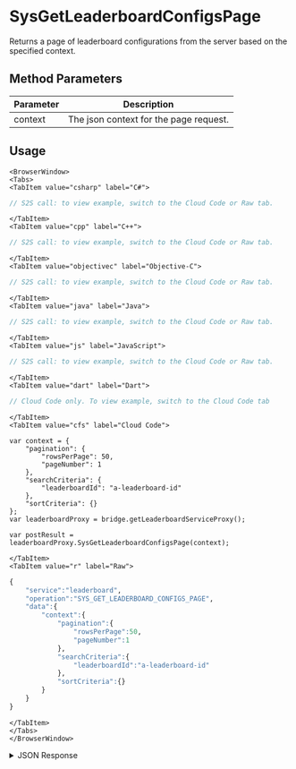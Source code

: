 # SysGetLeaderboardConfigsPage
Returns a page of leaderboard configurations from the server based on the specified context.

<PartialServop service_name="leaderboard" operation_name="SYS_GET_LEADERBOARD_CONFIGS_PAGE" />

## Method Parameters
Parameter | Description
--------- | -----------
context | The json context for the page request.

## Usage

```mdx-code-block
<BrowserWindow>
<Tabs>
<TabItem value="csharp" label="C#">
```

```csharp
// S2S call: to view example, switch to the Cloud Code or Raw tab.
```

```mdx-code-block
</TabItem>
<TabItem value="cpp" label="C++">
```

```cpp
// S2S call: to view example, switch to the Cloud Code or Raw tab.
```

```mdx-code-block
</TabItem>
<TabItem value="objectivec" label="Objective-C">
```

```objectivec
// S2S call: to view example, switch to the Cloud Code or Raw tab.
```

```mdx-code-block
</TabItem>
<TabItem value="java" label="Java">
```

```java
// S2S call: to view example, switch to the Cloud Code or Raw tab.
```

```mdx-code-block
</TabItem>
<TabItem value="js" label="JavaScript">
```

```javascript
// S2S call: to view example, switch to the Cloud Code or Raw tab.
```

```mdx-code-block
</TabItem>
<TabItem value="dart" label="Dart">
```

```dart
// Cloud Code only. To view example, switch to the Cloud Code tab
```

```mdx-code-block
</TabItem>
<TabItem value="cfs" label="Cloud Code">
```

```cfscript
var context = {
    "pagination": {
        "rowsPerPage": 50,
        "pageNumber": 1
    },
    "searchCriteria": {
        "leaderboardId": "a-leaderboard-id"
    },
    "sortCriteria": {}
};
var leaderboardProxy = bridge.getLeaderboardServiceProxy();

var postResult = leaderboardProxy.SysGetLeaderboardConfigsPage(context);
```

```mdx-code-block
</TabItem>
<TabItem value="r" label="Raw">
```

```r
{
    "service":"leaderboard",
    "operation":"SYS_GET_LEADERBOARD_CONFIGS_PAGE",
    "data":{
        "context":{
            "pagination":{
                "rowsPerPage":50,
                "pageNumber":1
            },
            "searchCriteria":{
                "leaderboardId":"a-leaderboard-id"
            },
            "sortCriteria":{}
        }
    }
}
```

```mdx-code-block
</TabItem>
</Tabs>
</BrowserWindow>
```
<details>
<summary>JSON Response</summary>

```json
{
  "data": {
    "context": "eyJzZWFyY2hDcml0ZXJpYSI6eyJnYW1lSWQiOiIyMzc4MiJ9LCJzb3J0Q3JpdGVyaWEiOnt9LCJwYWdpbmF0aW9uIjp7InJvd3NQZXJQYWdlIjo1MCwicGFnZU51bWJlciI6MSwiZG9Db3VudCI6dHJ1ZSwic2tpcFJlY291bnQiOnRydWV9LCJvcHRpb25zIjpudWxsLCJyZXN1bHRDb3VudCI6MjF9",
    "results": {
      "count": 5,
      "page": 1,
      "items": [
        {
          "entryType": "PLAYER",
          "tTemplateOnly": false,
          "numDaysToRotate": 0,
          "data": {},
          "currentVersionId": 1,
          "rotationType": "ADHOC",
          "leaderboardType": "HIGH_VALUE",
          "leaderboardId": "l3",
          "tEnabled": true
        },
        {
          "entryType": "PLAYER",
          "tTemplateOnly": true,
          "numDaysToRotate": 0,
          "data": {},
          "resetAt": 1707774960000,
          "currentVersionId": 1310,
          "rotationType": "DAILY",
          "leaderboardType": "HIGH_VALUE",
          "leaderboardId": "l6",
          "tEnabled": true
        },
        {
          "entryType": "PLAYER",
          "tTemplateOnly": false,
          "numDaysToRotate": 0,
          "data": {},
          "resetAt": 1700772300000,
          "currentVersionId": 87,
          "rotationType": "WEEKLY",
          "leaderboardType": "HIGH_VALUE",
          "leaderboardId": "weekly",
          "tEnabled": false
        },
        {
          "entryType": "PLAYER",
          "tTemplateOnly": false,
          "numDaysToRotate": 0,
          "data": {},
          "resetAt": 1700600820000,
          "currentVersionId": 342,
          "rotationType": "DAILY",
          "leaderboardType": "ARCADE_HIGH",
          "leaderboardId": "arcadelb1",
          "tEnabled": false
        },
        {
          "entryType": "GROUP",
          "tTemplateOnly": false,
          "numDaysToRotate": 0,
          "data": {},
          "resetAt": 1700666400000,
          "currentVersionId": 120,
          "rotationType": "DAILY",
          "leaderboardType": "HIGH_VALUE",
          "leaderboardId": "lbg",
          "tEnabled": false
        }
      ],
      "moreAfter": false,
      "moreBefore": false
    }
  },
  "status": 200
}
```

</details>

